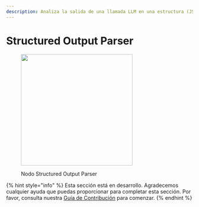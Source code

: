 ```yaml
---
description: Analiza la salida de una llamada LLM en una estructura (JSON) determinada.
---
```


# Structured Output Parser

<figure><img src="../../../.gitbook/assets/image--127-.png" alt="" width="301"><figcaption><p>Nodo Structured Output Parser</p></figcaption></figure>

{% hint style="info" %}
Esta sección está en desarrollo. Agradecemos cualquier ayuda que puedas proporcionar para completar esta sección. Por favor, consulta nuestra [Guía de Contribución](../../../contributing/) para comenzar.
{% endhint %}
